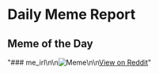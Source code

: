 # Daily Meme Report

## Meme of the Day
"### me_irl\n\n![Meme](https://i.redd.it/wivbqkode04e1.png)\n\n[View on Reddit](https://redd.it/1h3967r)"
